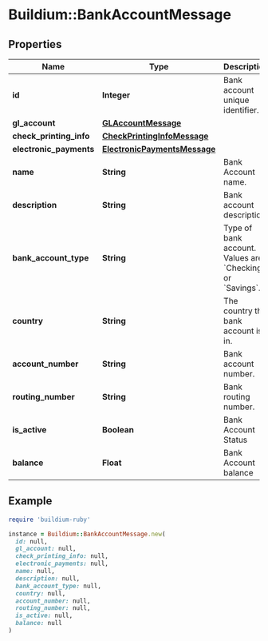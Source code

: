 # Buildium::BankAccountMessage

## Properties

| Name | Type | Description | Notes |
| ---- | ---- | ----------- | ----- |
| **id** | **Integer** | Bank account unique identifier. | [optional] |
| **gl_account** | [**GLAccountMessage**](GLAccountMessage.md) |  | [optional] |
| **check_printing_info** | [**CheckPrintingInfoMessage**](CheckPrintingInfoMessage.md) |  | [optional] |
| **electronic_payments** | [**ElectronicPaymentsMessage**](ElectronicPaymentsMessage.md) |  | [optional] |
| **name** | **String** | Bank Account name. | [optional] |
| **description** | **String** | Bank account description. | [optional] |
| **bank_account_type** | **String** | Type of bank account. Values are &#x60;Checking&#x60; or &#x60;Savings&#x60;. | [optional] |
| **country** | **String** | The country the bank account is in. | [optional] |
| **account_number** | **String** | Bank account number. | [optional] |
| **routing_number** | **String** | Bank routing number. | [optional] |
| **is_active** | **Boolean** | Bank Account Status | [optional] |
| **balance** | **Float** | Bank Account balance | [optional] |

## Example

```ruby
require 'buildium-ruby'

instance = Buildium::BankAccountMessage.new(
  id: null,
  gl_account: null,
  check_printing_info: null,
  electronic_payments: null,
  name: null,
  description: null,
  bank_account_type: null,
  country: null,
  account_number: null,
  routing_number: null,
  is_active: null,
  balance: null
)
```

